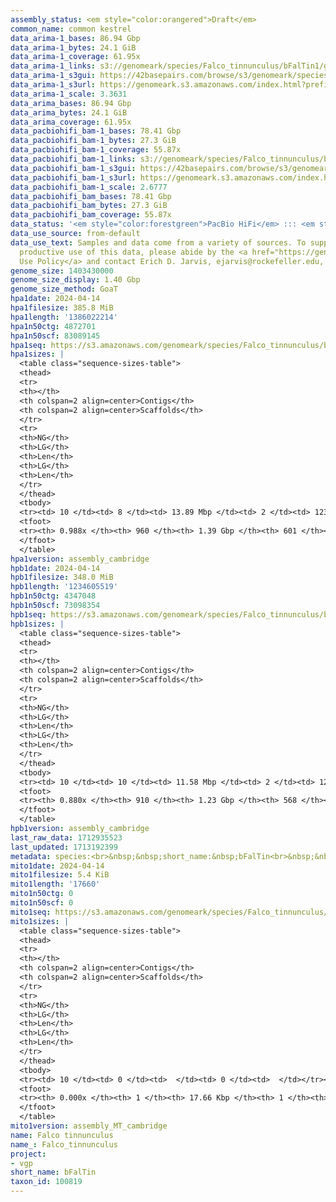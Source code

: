 ```yaml
---
assembly_status: <em style="color:orangered">Draft</em>
common_name: common kestrel
data_arima-1_bases: 86.94 Gbp
data_arima-1_bytes: 24.1 GiB
data_arima-1_coverage: 61.95x
data_arima-1_links: s3://genomeark/species/Falco_tinnunculus/bFalTin1/genomic_data/arima/<br>
data_arima-1_s3gui: https://42basepairs.com/browse/s3/genomeark/species/Falco_tinnunculus/bFalTin1/genomic_data/arima/
data_arima-1_s3url: https://genomeark.s3.amazonaws.com/index.html?prefix=species/Falco_tinnunculus/bFalTin1/genomic_data/arima/
data_arima-1_scale: 3.3631
data_arima_bases: 86.94 Gbp
data_arima_bytes: 24.1 GiB
data_arima_coverage: 61.95x
data_pacbiohifi_bam-1_bases: 78.41 Gbp
data_pacbiohifi_bam-1_bytes: 27.3 GiB
data_pacbiohifi_bam-1_coverage: 55.87x
data_pacbiohifi_bam-1_links: s3://genomeark/species/Falco_tinnunculus/bFalTin1/genomic_data/pacbio_hifi/<br>
data_pacbiohifi_bam-1_s3gui: https://42basepairs.com/browse/s3/genomeark/species/Falco_tinnunculus/bFalTin1/genomic_data/pacbio_hifi/
data_pacbiohifi_bam-1_s3url: https://genomeark.s3.amazonaws.com/index.html?prefix=species/Falco_tinnunculus/bFalTin1/genomic_data/pacbio_hifi/
data_pacbiohifi_bam-1_scale: 2.6777
data_pacbiohifi_bam_bases: 78.41 Gbp
data_pacbiohifi_bam_bytes: 27.3 GiB
data_pacbiohifi_bam_coverage: 55.87x
data_status: '<em style="color:forestgreen">PacBio HiFi</em> ::: <em style="color:forestgreen">Arima</em>'
data_use_source: from-default
data_use_text: Samples and data come from a variety of sources. To support fair and
  productive use of this data, please abide by the <a href="https://genome10k.soe.ucsc.edu/data-use-policies/">Data
  Use Policy</a> and contact Erich D. Jarvis, ejarvis@rockefeller.edu, with any questions.
genome_size: 1403430000
genome_size_display: 1.40 Gbp
genome_size_method: GoaT
hpa1date: 2024-04-14
hpa1filesize: 385.8 MiB
hpa1length: '1386022214'
hpa1n50ctg: 4872701
hpa1n50scf: 83089145
hpa1seq: https://s3.amazonaws.com/genomeark/species/Falco_tinnunculus/bFalTin1/assembly_cambridge/bFalTin1.hap1.asm.20240414.fasta.gz
hpa1sizes: |
  <table class="sequence-sizes-table">
  <thead>
  <tr>
  <th></th>
  <th colspan=2 align=center>Contigs</th>
  <th colspan=2 align=center>Scaffolds</th>
  </tr>
  <tr>
  <th>NG</th>
  <th>LG</th>
  <th>Len</th>
  <th>LG</th>
  <th>Len</th>
  </tr>
  </thead>
  <tbody>
  <tr><td> 10 </td><td> 8 </td><td> 13.89 Mbp </td><td> 2 </td><td> 123.13 Mbp </td></tr><tr><td> 20 </td><td> 21 </td><td> 9.62 Mbp </td><td> 3 </td><td> 121.73 Mbp </td></tr><tr><td> 30 </td><td> 37 </td><td> 7.77 Mbp </td><td> 4 </td><td> 113.75 Mbp </td></tr><tr><td> 40 </td><td> 57 </td><td> 6.23 Mbp </td><td> 5 </td><td> 92.89 Mbp </td></tr><tr style="background-color:#cccccc;"><td> 50 </td><td> 82 </td><td style="background-color:#88ff88;"> 4.87 Mbp </td><td> 7 </td><td style="background-color:#88ff88;"> 83.09 Mbp </td></tr><tr><td> 60 </td><td> 116 </td><td> 3.68 Mbp </td><td> 9 </td><td> 65.15 Mbp </td></tr><tr><td> 70 </td><td> 161 </td><td> 2.67 Mbp </td><td> 11 </td><td> 38.11 Mbp </td></tr><tr><td> 80 </td><td> 225 </td><td> 1.75 Mbp </td><td> 16 </td><td> 23.60 Mbp </td></tr><tr><td> 90 </td><td> 346 </td><td> 0.76 Mbp </td><td> 65 </td><td> 1.02 Mbp </td></tr><tr><td> 100 </td><td> 0 </td><td>  </td><td> 0 </td><td>  </td></tr></tbody>
  <tfoot>
  <tr><th> 0.988x </th><th> 960 </th><th> 1.39 Gbp </th><th> 601 </th><th> 1.39 Gbp </th></tr>
  </tfoot>
  </table>
hpa1version: assembly_cambridge
hpb1date: 2024-04-14
hpb1filesize: 348.0 MiB
hpb1length: '1234605519'
hpb1n50ctg: 4347048
hpb1n50scf: 73098354
hpb1seq: https://s3.amazonaws.com/genomeark/species/Falco_tinnunculus/bFalTin1/assembly_cambridge/bFalTin1.hap2.asm.20240414.fasta.gz
hpb1sizes: |
  <table class="sequence-sizes-table">
  <thead>
  <tr>
  <th></th>
  <th colspan=2 align=center>Contigs</th>
  <th colspan=2 align=center>Scaffolds</th>
  </tr>
  <tr>
  <th>NG</th>
  <th>LG</th>
  <th>Len</th>
  <th>LG</th>
  <th>Len</th>
  </tr>
  </thead>
  <tbody>
  <tr><td> 10 </td><td> 10 </td><td> 11.58 Mbp </td><td> 2 </td><td> 123.07 Mbp </td></tr><tr><td> 20 </td><td> 24 </td><td> 9.66 Mbp </td><td> 3 </td><td> 121.91 Mbp </td></tr><tr><td> 30 </td><td> 41 </td><td> 7.13 Mbp </td><td> 4 </td><td> 112.84 Mbp </td></tr><tr><td> 40 </td><td> 63 </td><td> 5.63 Mbp </td><td> 5 </td><td> 92.22 Mbp </td></tr><tr style="background-color:#cccccc;"><td> 50 </td><td> 90 </td><td style="background-color:#88ff88;"> 4.35 Mbp </td><td> 7 </td><td style="background-color:#88ff88;"> 73.10 Mbp </td></tr><tr><td> 60 </td><td> 127 </td><td> 3.16 Mbp </td><td> 9 </td><td> 56.34 Mbp </td></tr><tr><td> 70 </td><td> 180 </td><td> 2.10 Mbp </td><td> 13 </td><td> 30.93 Mbp </td></tr><tr><td> 80 </td><td> 281 </td><td> 0.84 Mbp </td><td> 28 </td><td> 2.69 Mbp </td></tr><tr><td> 90 </td><td> 0 </td><td>  </td><td> 0 </td><td>  </td></tr><tr><td> 100 </td><td> 0 </td><td>  </td><td> 0 </td><td>  </td></tr></tbody>
  <tfoot>
  <tr><th> 0.880x </th><th> 910 </th><th> 1.23 Gbp </th><th> 568 </th><th> 1.23 Gbp </th></tr>
  </tfoot>
  </table>
hpb1version: assembly_cambridge
last_raw_data: 1712935523
last_updated: 1713192399
metadata: species:<br>&nbsp;&nbsp;short_name:&nbsp;bFalTin<br>&nbsp;&nbsp;name:&nbsp;Falco&nbsp;tinnunculus<br>&nbsp;&nbsp;taxon_id:&nbsp;100819<br>&nbsp;&nbsp;common_name:&nbsp;common&nbsp;kestrel<br>&nbsp;&nbsp;order:<br>&nbsp;&nbsp;&nbsp;&nbsp;name:&nbsp;Falconiformes<br>&nbsp;&nbsp;family:<br>&nbsp;&nbsp;&nbsp;&nbsp;name:&nbsp;Falconidae<br>&nbsp;&nbsp;individuals:<br>&nbsp;&nbsp;&nbsp;&nbsp;-&nbsp;short_name:&nbsp;bFalTin1<br>&nbsp;&nbsp;&nbsp;&nbsp;&nbsp;&nbsp;biosample_id:&nbsp;SAMEA114594452<br>&nbsp;&nbsp;&nbsp;&nbsp;&nbsp;&nbsp;sex:<br>&nbsp;&nbsp;genome_size:&nbsp;1403430000<br>&nbsp;&nbsp;genome_size_method:&nbsp;GoaT<br>&nbsp;&nbsp;project:&nbsp;[&nbsp;vgp&nbsp;]<br>
mito1date: 2024-04-14
mito1filesize: 5.4 KiB
mito1length: '17660'
mito1n50ctg: 0
mito1n50scf: 0
mito1seq: https://s3.amazonaws.com/genomeark/species/Falco_tinnunculus/bFalTin1/assembly_MT_cambridge/bFalTin1.MT.20240414.fasta.gz
mito1sizes: |
  <table class="sequence-sizes-table">
  <thead>
  <tr>
  <th></th>
  <th colspan=2 align=center>Contigs</th>
  <th colspan=2 align=center>Scaffolds</th>
  </tr>
  <tr>
  <th>NG</th>
  <th>LG</th>
  <th>Len</th>
  <th>LG</th>
  <th>Len</th>
  </tr>
  </thead>
  <tbody>
  <tr><td> 10 </td><td> 0 </td><td>  </td><td> 0 </td><td>  </td></tr><tr><td> 20 </td><td> 0 </td><td>  </td><td> 0 </td><td>  </td></tr><tr><td> 30 </td><td> 0 </td><td>  </td><td> 0 </td><td>  </td></tr><tr><td> 40 </td><td> 0 </td><td>  </td><td> 0 </td><td>  </td></tr><tr style="background-color:#cccccc;"><td> 50 </td><td> 0 </td><td style="background-color:#ff8888;">  </td><td> 0 </td><td style="background-color:#ff8888;">  </td></tr><tr><td> 60 </td><td> 0 </td><td>  </td><td> 0 </td><td>  </td></tr><tr><td> 70 </td><td> 0 </td><td>  </td><td> 0 </td><td>  </td></tr><tr><td> 80 </td><td> 0 </td><td>  </td><td> 0 </td><td>  </td></tr><tr><td> 90 </td><td> 0 </td><td>  </td><td> 0 </td><td>  </td></tr><tr><td> 100 </td><td> 0 </td><td>  </td><td> 0 </td><td>  </td></tr></tbody>
  <tfoot>
  <tr><th> 0.000x </th><th> 1 </th><th> 17.66 Kbp </th><th> 1 </th><th> 17.66 Kbp </th></tr>
  </tfoot>
  </table>
mito1version: assembly_MT_cambridge
name: Falco tinnunculus
name_: Falco_tinnunculus
project:
- vgp
short_name: bFalTin
taxon_id: 100819
---
```

